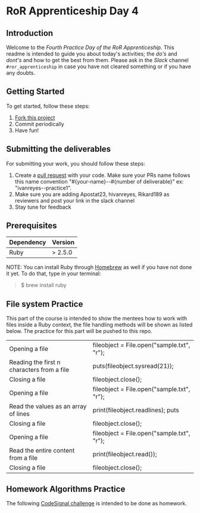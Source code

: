 # RoR Apprenticeship Day 4

## Introduction

Welcome to the *Fourth Practice Day of the RoR Apprenticeship*. This readme is intended to guide you about today's activities; the *do's* and *dont's* and how to get the best from them. Please ask in the *Slack* channel `#ror_apprenticeship` in case you have not cleared something or if you have any doubts.

## Getting Started

To get started, follow these steps:

1. [Fork this project](https://docs.github.com/en/get-started/quickstart/fork-a-repo)
2. Commit periodically
3. Have fun!

## Submitting the deliverables

For submitting your work, you should follow these steps:

1. Create a [pull request](https://docs.github.com/en/pull-requests/collaborating-with-pull-requests/proposing-changes-to-your-work-with-pull-requests/creating-a-pull-request-from-a-fork) with your code. Make sure your PRs name follows this name convention "#{your-name}--#{number of deliverable}" ex: "ivanreyes--practice1".
2. Make sure you are adding Apostat23, hivanreyes, Rikard189 as reviewers and post your link in the slack channel
3. Stay tune for feedback

## Prerequisites

<table>
    <thead>
        <tr>
            <th>Dependency</th>
            <th>Version</th>
        </tr>
    </thead>
    <tbody>
        <tr>
            <td>Ruby</td>
            <td> > 2.5.0</td>
        </tr>
    </tbody>
</table>

NOTE: You can install Ruby through [Homebrew](https://brew.sh/) as well if you have not done it yet. To do that, type in your terminal:

> $ brew install ruby

## File system Practice

This part of the course is intended to show the mentees how to work with files inside a Ruby context, the file handling methods will be shown as listed below. The practice for this part will be pushed to this repo.

<table>
  <tr>
    <td>Opening a file</td>
    <td>fileobject = File.open("sample.txt", "r");</td>
  </tr>
  <tr>
    <td>Reading the first n characters from a file</td>
    <td>puts(fileobject.sysread(21));</td>
  </tr>
  <tr>
    <td>Closing a file</td>
    <td>fileobject.close();</td>
  </tr>
  <tr>
    <td>Opening a file</td>
    <td>fileobject = File.open("sample.txt", "r");</td>
  </tr>
  <tr>
    <td>Read the values as an array of lines</td>
    <td>print(fileobject.readlines); puts</td>
  </tr>
  <tr>
    <td>Closing a file</td>
    <td>fileobject.close();</td>
  </tr>
  <tr>
    <td>Opening a file</td>
    <td>fileobject = File.open("sample.txt", "r");</td>
  </tr>
  <tr>
    <td>Read the entire content from a file</td>
    <td>print(fileobject.read());</td>
  </tr>
  <tr>
    <td>Closing a file</td>
    <td>fileobject.close();</td>
  </tr>
</table>

## Homework Algorithms Practice

The following [CodeSignal challenge](https://app.codesignal.com/public-test/uQGqyC8RAYmt6pNyc/Dg8RbmM8cBJaSQ) is intended to be done as homework.
